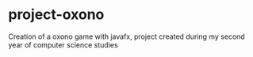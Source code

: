 # project-oxono
Creation of a oxono game with javafx, project created during my second year of computer science studies
